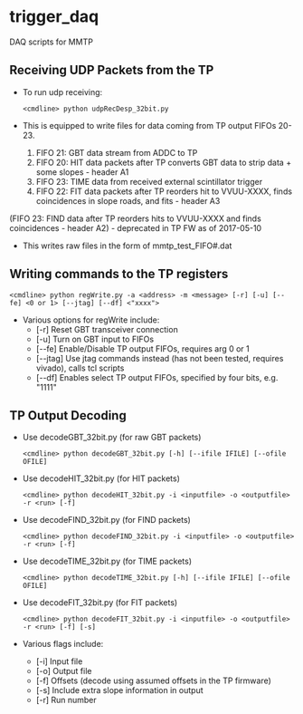 # trigger_daq
DAQ scripts for MMTP

## Receiving UDP Packets from the TP ##
* To run udp receiving:

   `<cmdline> python udpRecDesp_32bit.py`

* This is equipped to write files for data coming from TP output FIFOs 20-23.

  1. FIFO 21: GBT data stream from ADDC to TP
  2. FIFO 20: HIT data packets after TP converts GBT data to strip data + some slopes - header A1
  3. FIFO 23: TIME data from received external scintillator trigger
  4. FIFO 22: FIT data packets after TP reorders hit to VVUU-XXXX, finds coincidences in slope roads, and fits - header A3

(FIFO 23: FIND data after TP reorders hits to VVUU-XXXX and finds coincidences - header A2) - deprecated in TP FW as of 2017-05-10

* This writes raw files in the form of mmtp_test_FIFO#.dat

## Writing commands to the TP registers ##

   `<cmdline> python regWrite.py -a <address> -m <message> [-r] [-u] [--fe] <0 or 1> [--jtag] [--df] <"xxxx">`

* Various options for regWrite include:
  * [-r] Reset GBT transceiver connection  
  * [-u] Turn on GBT input to FIFOs  
  * [--fe] Enable/Disable TP output FIFOs, requires arg 0 or 1
  * [--jtag] Use jtag commands instead (has not been tested, requires vivado), calls tcl scripts  
  * [--df] Enables select TP output FIFOs, specified by four bits, e.g. "1111"

## TP Output Decoding ##

* Use decodeGBT_32bit.py (for raw GBT packets)
   
   `<cmdline> python decodeGBT_32bit.py [-h] [--ifile IFILE] [--ofile OFILE]`

* Use decodeHIT_32bit.py (for HIT packets)

   `<cmdline> python decodeHIT_32bit.py -i <inputfile> -o <outputfile> -r <run> [-f]`

* Use decodeFIND_32bit.py (for FIND packets)

   `<cmdline> python decodeFIND_32bit.py -i <inputfile> -o <outputfile> -r <run> [-f]`

* Use decodeTIME_32bit.py (for TIME packets)

   `<cmdline> python decodeTIME_32bit.py [-h] [--ifile IFILE] [--ofile OFILE]`

* Use decodeFIT_32bit.py (for FIT packets)

   `<cmdline> python decodeFIT_32bit.py -i <inputfile> -o <outputfile> -r <run> [-f] [-s]`

* Various flags include:
  * [-i] Input file
  * [-o] Output file
  * [-f] Offsets (decode using assumed offsets in the TP firmware)
  * [-s] Include extra slope information in output
  * [-r] Run number
  
